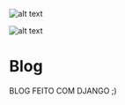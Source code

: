 ![alt text](https://dkrn4sk0rn31v.cloudfront.net/2019/09/04112944/DJANGO-PROJETOS-PYCHARM.png)

![alt text](https://pt.bloggif.com/output/6/1/6170f9fc8db45afe3a27a45f667dbf56.gif?1589262485)
# Blog
BLOG FEITO COM DJANGO ;)
